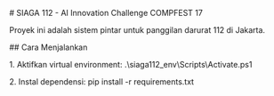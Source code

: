 \# SIAGA 112 - AI Innovation Challenge COMPFEST 17



Proyek ini adalah sistem pintar untuk panggilan darurat 112 di Jakarta.



\## Cara Menjalankan

1\. Aktifkan virtual environment: .\\siaga112\_env\\Scripts\\Activate.ps1

2\. Instal dependensi: pip install -r requirements.txt

